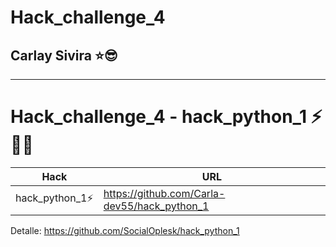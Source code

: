 # Hack_challenge_4

## Carlay Sivira ⭐😎

<hr>

# Hack_challenge_4 - hack_python_1 ⚡💜🖤

| Hack | URL |
| ------ | ------ |
| hack_python_1⚡ | https://github.com/Carla-dev55/hack_python_1 |


Detalle: https://github.com/SocialOplesk/hack_python_1
